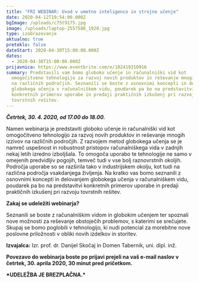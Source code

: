 ```yaml
---
title: "FRI WEBINAR: Uvod v umetno inteligenco in strojno učenje"
date: 2020-04-12T19:54:00.000Z
bgImage: /uploads/c75t9175.jpg
image: /uploads/laptop-2557586_1920.jpg
type: izobrazevanje
aktualno: true
preteklo: false
dateStart: 2020-04-30T15:00:00.000Z
dates:
  - 2020-04-30T15:00:00.000Z
prijavnica: https://www.eventbrite.com/e/102419310916
summary: Predstavili vam bomo globoko učenje in računalniški vid kot
  omogočitveno tehnologijo za razvoj novih produktov in reševanje mnogih izzivov
  na različnih področjih. Seznanili se boste z osnovnimi koncepti in delovanjem
  globokega učenja v računalniškem vidu, poudarek pa bo na predstavitvi
  konkretnih primerov uporabe in predaji praktičnih izkušenj pri razvoju
  tovrstnih rešitev.
---
```

***Četrtek, 30. 4. 2020, od 17.00 do 18.00.***

Namen webinarja je predstaviti globoko učenje in računalniški vid kot omogočitveno tehnologijo za razvoj novih produktov in reševanje mnogih izzivov na različnih področjih. Z razvojem metod globokega učenja se je namreč uspešnost in robustnost pristopov računalniškega vida v zadnjih nekaj letih izredno izboljšala. To omogoča uporabo te tehnologije ne samo v omejenih predvidljiv pogojih, temveč tudi v vse bolj raznovrstnih okoljih. Področja uporabe so se razširila tako v industrijskem okolju, kot tudi na različna področja vsakdanjega življenja. Na kratko vas bomo seznanili z osnovnimi koncepti in delovanjem globokega učenja v računalniškem vidu, poudarek pa bo na predstavitvi konkretnih primerov uporabe in predaji praktičnih izkušenj pri razvoju tovrstnih rešitev.

**Zakaj se udeležiti webinarja?**

Seznanili se boste z računalniškim vidom in globokim učenjem ter spoznali nove možnosti za reševanje obstoječih problemov, s katerimi se srečujete. Skupaj se bomo poglobili v tehnologijo, ki nudi potencial za morebitne nove poslovne priložnosti v obliki novih izdelkov in storitev.

**Izvajalca:** Izr. prof. dr. Danijel Skočaj in Domen Tabernik, uni. dipl. inž.

**Povezavo do webinarja boste po prijavi prejeli na vaš e-mail naslov v četrtek, 30. aprila 2020, 30 minut pred pričetkom.**

**\*UDELEŽBA JE BREZPLAČNA.\***